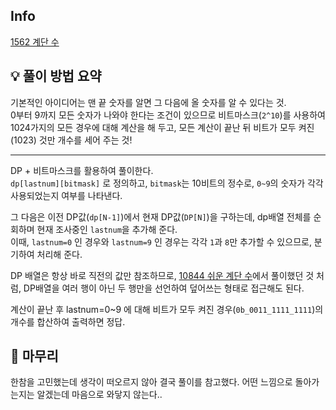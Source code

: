 ## Info
[1562 계단 수](https://www.acmicpc.net/problem/1562)

## 💡 풀이 방법 요약
기본적인 아이디어는 맨 끝 숫자를 알면 그 다음에 올 숫자를 알 수 있다는 것.  
0부터 9까지 모든 숫자가 나와야 한다는 조건이 있으므로 비트마스크(`2^10`)를 사용하여 1024가지의 모든 경우에 대해 계산을 해 두고, 모든 계산이 끝난 뒤 비트가 모두 켜진(1023) 것만 개수를 세어 주는 것!

---

DP + 비트마스크를 활용하여 풀이한다.  
`dp[lastnum][bitmask]` 로 정의하고, `bitmask`는 10비트의 정수로, `0~9`의 숫자가 각각 사용되었는지 여부를 나타낸다.  
  
그 다음은 이전 DP값(`dp[N-1]`)에서 현재 DP값(`DP[N]`)을 구하는데, dp배열 전체를 순회하며 현재 조사중인 `lastnum`을 추가해 준다.  
이때, `lastnum=0` 인 경우와 `lastnum=9` 인 경우는 각각 `1`과 `8`만 추가할 수 있으므로, 분기하여 처리해 준다.  
  
DP 배열은 항상 바로 직전의 값만 참조하므로, [10844 쉬운 계단 수](https://www.acmicpc.net/problem/10844)에서 풀이했던 것 처럼, DP배열을 여러 행이 아닌 두 행만을 선언하여 덮어쓰는 형태로 접근해도 된다.  
  
계산이 끝난 후 lastnum=0~9 에 대해 비트가 모두 켜진 경우(`0b_0011_1111_1111`)의 개수를 합산하여 출력하면 정답.

## 🙂 마무리
한참을 고민했는데 생각이 떠오르지 않아 결국 풀이를 참고했다. 어떤 느낌으로 돌아가는지는 알겠는데 마음으로 와닿지 않는다..
